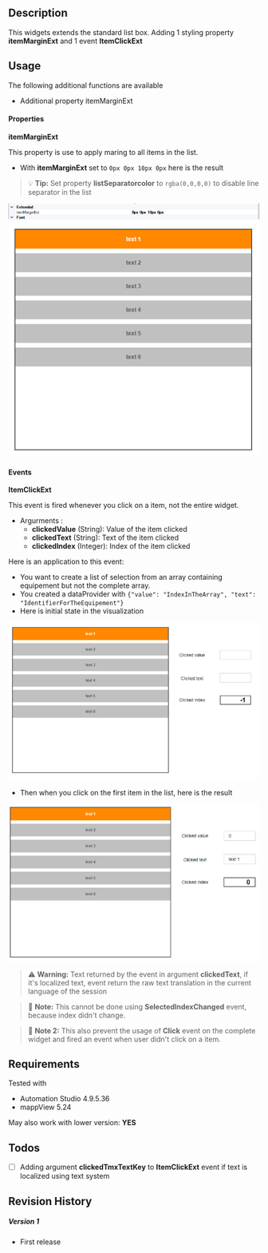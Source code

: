 ## Description
This widgets extends the standard list box. Adding 1 styling property **itemMarginExt** and 1 event **ItemClickExt**

## Usage
The following additional functions are available

* Additional property itemMarginExt

#### Properties

**itemMarginExt**

This property is use to apply maring to all items in the list.

* With **itemMarginExt** set to ```0px 0px 10px 0px``` here is the result
> :bulb: **Tip:** Set property **listSeparatorcolor** to ```rgba(0,0,0,0)``` to disable line separator in the list

![](./images/listbox1.png)
![](./images/listbox2.png)


#### Events

**ItemClickExt**

This event is fired whenever you click on a item, not the entire widget.

* Argurments :
    * **clickedValue** (String): Value of the item clicked
    * **clickedText** (String): Text of the item clicked
    * **clickedIndex** (Integer): Index of the item clicked

Here is an application to this event:

* You want to create a list of selection from an array containing equipement but not the complete array.
* You created a dataProvider with ```{"value": "IndexInTheArray", "text": "IdentifierForTheEquipement"}```
* Here is initial state in the visualization

![](./images/listbox3.png)

* Then when you click on the first item in the list, here is the result

![](./images/listbox4.png)

> :warning: **Warning:** Text returned by the event in argument **clickedText**, if it's localized text, event return the raw text translation in the current language of the session

> :memo: **Note:** This cannot be done using **SelectedIndexChanged** event, because index didn't change.

> :memo: **Note 2:** This also prevent the usage of **Click** event on the complete widget and fired an event when user didn't click on a item.


## Requirements

Tested with

* Automation Studio 4.9.5.36
* mappView 5.24

May also work with lower version: **YES**

## Todos

- [ ] Adding argument **clickedTmxTextKey** to **ItemClickExt** event if text is localized using text system

## Revision History

##### Version 1
- First release



